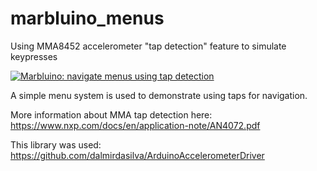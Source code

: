 # marbluino_menus

Using MMA8452 accelerometer "tap detection" feature to simulate keypresses

[![Marbluino: navigate menus using tap detection](http://img.youtube.com/vi/RPsT7Pjr09w/0.jpg)](http://www.youtube.com/watch?v=RPsT7Pjr09w "Marbluino: navigate menus using tap detection")

A simple menu system is used to demonstrate using taps for navigation.

More information about MMA tap detection here: https://www.nxp.com/docs/en/application-note/AN4072.pdf

This library was used: https://github.com/dalmirdasilva/ArduinoAccelerometerDriver
